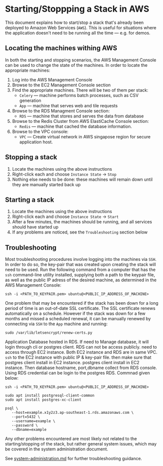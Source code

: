 # Starting/Stoppping a Stack in AWS

This document explains how to start/stop a stack that's already been deployed to Amazon Web Services (`AWS`). This is useful for situations where the application doesn't need to be running all the time &mdash; e.g. for demos.


## Locating the machines withing AWS

In both the starting and stopping scenarios, the AWS Management Console can be used to change the state of the machines. In order to locate the appropriate machines:

1. Log into the AWS Management Console
2. Browse to the EC2 Management Console section
3. Find the appropriate machines. There will be two of them per stack:
   * `Celery` &mdash; machine performs batch processes, such as CSV generation
   * `App` &mdash; machine that serves web and tile requests
4. Browse to the RDS Managment Console section:
   * `RDS` &mdash; machine that stores and serves the data from database
5. Browse to the Redis Cluster from AWS ElastiCache Console section:
   * `Redis` &mdash; machine that cached the database information.
6. Browse to the VPC console:
   * `VPC` &mdash; Create virtual network in AWS singapose region for secure application host.

## Stopping a stack

1. Locate the machines using the above instructions
2. Right-click each and choose `Instance State` -> `Stop`
3. Nothing else needs to be done: these machines will remain down until they are manually started back up


## Starting a stack

1. Locate the machines using the above instructions
2. Right-click each and choose `Instance State` -> `Start`
3. After a few minutes, the machines should be running, and all services should have started up
4. If any problems are noticed, see the `Troubleshooting` section below


## Troubleshooting

Most troubleshooting procedures involve logging into the machines via `SSH`. In order to do so, the key-pair that was created upon creating the stack will need to be used. Run the following command from a computer that has the `ssh` command-line utility installed, supplying both a path to the keypair file, as well as the public IP adress of the desired machine, as determined in the AWS Management Console:

```
ssh -i <PATH_TO_KEYPAIR.pem> ubuntu@<PUBLIC_IP_ADDRESS_OF_MACHINE>
```

One problem that may be encountered if the stack has been down for a long period of time is an out-of-date SSL certificate. The SSL certificate renews automatically on a schedule. However if the stack was down for a few months and missed a scheduled renewal, it can be manually renewed by connecting via `SSH` to the `App` machine and running:

```
sudo /var/lib/letsencrypt/renew-certs.py
```

Application Database hosted in RDS. If need to Manage database, it will login through cli or postgres client. RDS can not be access publicly. need to access through EC2 instance. Both EC2 instance and RDS are in same VPC. `ssh` to the EC2 instance with public IP & key-pair file. then make sure that postgres client install in EC2 instance. postgres client install in EC2 instance. Then database hostname, port,dbname collect from RDS console. Using RDS credential can be login to the postgres RDS. Commnad given below:

```
ssh -i <PATH_TO_KEYPAIR.pem> ubuntu@<PUBLIC_IP_ADDRESS_OF_MACHINE>
```
```
sudo apt install postgresql-client-common
sudo apt install postgres-xc-client
```
```
psql \
   --host=example.x1y2z3.ap-southeast-1.rds.amazonaws.com \
   --port=5432 \
   --username=example \
   --password \
   --dbname=example
```

Any other problems encountered are most likely not related to the starting/stopping of the stack, but rather general system issues, which may be covered in the system administration document.

See [system-administration.md](system-administration.md) for further troubleshooting guidance.
